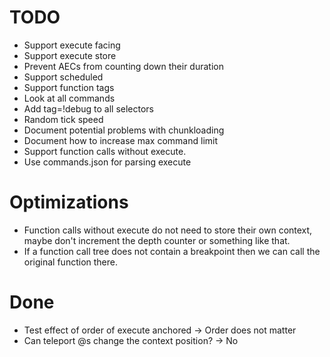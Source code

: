 # TODO
* Support execute facing
* Support execute store
* Prevent AECs from counting down their duration
* Support scheduled
* Support function tags
* Look at all commands
* Add tag=!debug to all selectors
* Random tick speed
* Document potential problems with chunkloading
* Document how to increase max command limit
* Support function calls without execute.
* Use commands.json for parsing execute

# Optimizations
* Function calls without execute do not need to store their own context, maybe don't increment the depth counter or something like that.
* If a function call tree does not contain a breakpoint then we can call the original function there.

# Done
* Test effect of order of execute anchored -> Order does not matter
* Can teleport @s change the context position? -> No
